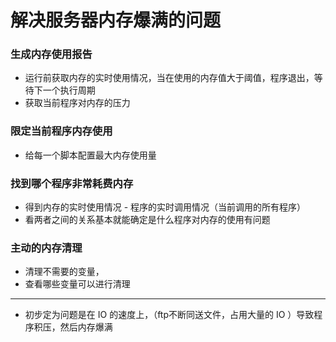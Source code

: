 
# 解决服务器内存爆满的问题

### 生成内存使用报告
* 运行前获取内存的实时使用情况，当在使用的内存值大于阈值，程序退出，等待下一个执行周期
* 获取当前程序对内存的压力

### 限定当前程序内存使用
* 给每一个脚本配置最大内存使用量

### 找到哪个程序非常耗费内存
* 得到内存的实时使用情况 - 程序的实时调用情况（当前调用的所有程序）
* 看两者之间的关系基本就能确定是什么程序对内存的使用有问题

### 主动的内存清理
* 清理不需要的变量，
* 查看哪些变量可以进行清理

---

* 初步定为问题是在 IO 的速度上，（ftp不断同送文件，占用大量的 IO ）导致程序积压，然后内存爆满

